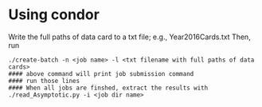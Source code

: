 # Using condor

Write the full paths of data card to a txt file; e.g., Year2016Cards.txt
Then, run
```
./create-batch -n <job name> -l <txt filename with full paths of data cards>
#### above command will print job submission command
#### run those lines
#### When all jobs are finshed, extract the results with
./read_Asymptotic.py -i <job dir name>
```
